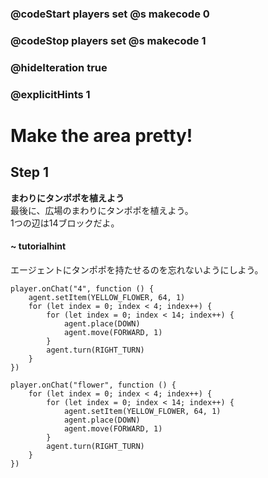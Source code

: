 ### @codeStart players set @s makecode 0
### @codeStop players set @s makecode 1

### @hideIteration true
### @explicitHints 1


# Make the area pretty!

## Step 1
**まわりにタンポポを植えよう**  
最後に、広場のまわりにタンポポを植えよう。  
1つの辺は14ブロックだよ。

#### ~ tutorialhint 
エージェントにタンポポを持たせるのを忘れないようにしよう。

```blocks
player.onChat("4", function () {
    agent.setItem(YELLOW_FLOWER, 64, 1)
    for (let index = 0; index < 4; index++) {
        for (let index = 0; index < 14; index++) {
            agent.place(DOWN)
            agent.move(FORWARD, 1)
        }
        agent.turn(RIGHT_TURN)
    }
})
``` 

```ghost
player.onChat("flower", function () {
    for (let index = 0; index < 4; index++) {
        for (let index = 0; index < 14; index++) {
            agent.setItem(YELLOW_FLOWER, 64, 1)
            agent.place(DOWN)
            agent.move(FORWARD, 1)
        }
        agent.turn(RIGHT_TURN)
    }
})

``` 